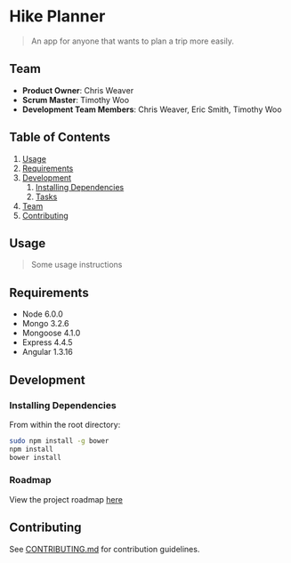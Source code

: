 # Hike Planner

> An app for anyone that wants to plan a trip more easily.

## Team

  - __Product Owner__: Chris Weaver
  - __Scrum Master__: Timothy Woo
  - __Development Team Members__: Chris Weaver, Eric Smith, Timothy Woo

## Table of Contents

1. [Usage](#Usage)
1. [Requirements](#requirements)
1. [Development](#development)
    1. [Installing Dependencies](#installing-dependencies)
    1. [Tasks](#tasks)
1. [Team](#team)
1. [Contributing](#contributing)

## Usage

> Some usage instructions

## Requirements

- Node 6.0.0
- Mongo 3.2.6
- Mongoose 4.1.0
- Express 4.4.5
- Angular 1.3.16

## Development

### Installing Dependencies

From within the root directory:

```sh
sudo npm install -g bower
npm install
bower install
```

### Roadmap

View the project roadmap [here](LINK_TO_PROJECT_ISSUES)


## Contributing

See [CONTRIBUTING.md](CONTRIBUTING.md) for contribution guidelines.

